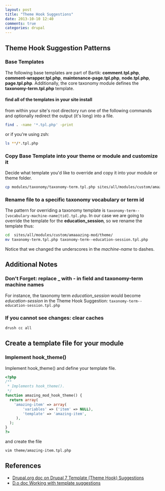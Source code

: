 ```yaml
---
layout: post
title: "Theme Hook Suggestions"
date: 2013-10-10 12:40
comments: true
categories: drupal
---
```

## Theme Hook Suggestion Patterns

### Base Templates
The following base templates are part of Bartik: **comment.tpl.php**, **comment-wrapper.tpl.php**,  **maintenance-page.tpl.php**, **node.tpl.php**, **page.tpl.php**. Additionally, the core taxonomy module defines the **taxonomy-term.tpl.php** template. 

#### find all of the templates in your site install
from within your site's root directory run one of the following commands and optionally redirect the output (it's long) into a file.

```bash
find . -name '*.tpl.php' -print
```

or if you're using zsh: 

```bash
ls **/*.tpl.php
```

### Copy Base Template into your theme or module and customize it
Decide what template you'd like to override and copy it into your module or theme folder.

```bash
cp modules/taxonomy/taxonomy-term.tpl.php sites/all/modules/custom/amazing-mod/theme/taxonomy-term.tpl.php
```

### Rename file to a specific taxonomy vocabulary or term id
The pattern for overriding a taxonomy template is `taxonomy-term--[vocabulary-machine-name|tid].tpl.php`. In our case we are going to override the template for the **education_session**, so we rename the template thus:

```bash
cd  sites/all/modules/custom/amaaazing-mod/theme/
mv taxonomy-term.tpl.php taxonomy-term--education-session.tpl.php
```

Notice that we changed the underscores in the *machine-name* to dashes.

## Additional Notes

### Don't Forget: replace _ with - in field and taxonomy-term machine names

For instance, the taxonomy term *education_session* would become *education-session* in the Theme Hook Suggestion:
`taxonomy-term--education-session.tpl.php`

### If you cannot see changes: clear caches

```bash
drush cc all
```


## Create a template file for your module

### Implement hook_theme()

Implement hook_theme() and define your template file.

``` php
<?php
/**
 * Implements hook_theme().
 */
function amazing_mod_hook_theme() {
  return array(
    'amazing-item' => array(
        'variables' => ('item' => NULL),
        'template' => 'amazing-item',
     ),
  );
}
?>
```

and create the file

```bash
vim theme/amazing-item.tpl.php
```

## References

+ [Drupal.org doc on Drupal 7 Template (Theme Hook) Suggestions](https://drupal.org/node/1089656)
+ [D.o doc Working with template suggestions](https://drupal.org/node/223440)
